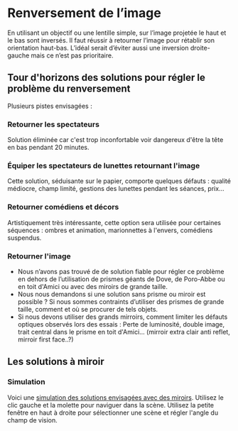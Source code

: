 
# Renversement de l’image

En utilisant un objectif ou une lentille simple, sur l’image projetée le haut et le bas sont inversés. Il faut réussir à retourner l’image pour rétablir son orientation haut-bas. 
L’idéal serait d’éviter aussi une inversion droite-gauche mais ce n’est pas prioritaire.

## Tour d'horizons des solutions pour régler le problème du renversement

Plusieurs pistes envisagées :

### Retourner les spectateurs

Solution éliminée car c'est trop inconfortable voir dangereux d'être la tête en bas pendant 20 minutes.

### Équiper les spectateurs de lunettes retournant l'image

Cette solution, séduisante sur le papier, comporte quelques défauts : qualité médiocre, champ limité, gestions des lunettes pendant les séances, prix...

### Retourner comédiens et décors

Artistiquement très intéressante, cette option sera utilisée pour certaines séquences : ombres et animation, marionnettes à l'envers, comédiens suspendus.

### Retourner l'image

- Nous n’avons pas trouvé de de solution fiable pour régler ce problème en dehors de l’utilisation de prismes géants de Dove, de Poro-Abbe ou en toit d'Amici ou avec des miroirs de grande taille.
- Nous nous demandons si une solution sans prisme ou miroir est possible ? Si nous sommes contraints d’utiliser des prismes de grande taille, comment et où se procurer de tels objets.
- Si nous devons utiliser des grands mirroirs, comment limiter les défauts optiques observés lors des essais : Perte de luminosité, double image, trait central dans le prisme en toit d'Amici... (mirroir extra clair anti reflet, mirroir first face..?)


## Les solutions à miroir

### Simulation

Voici une [simulation des solutions envisagées avec des miroirs](/contenu/simulation/mirrors/). Utilisez le clic gauche et la molette pour naviguer dans la scène. Utilisez la petite fenêtre en haut à droite pour sélectionner une scène et régler l'angle du champ de vision.
